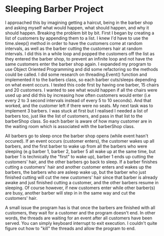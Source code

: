 # Sleeping Barber Project

I approached this by imagining getting a haircut, being in the barber shop and asking myself what would happen, what should happen, and why it should happen. Breaking the problem bit by bit.
First I began by creating a list of customers by appending them to a list. I knew I'd have to use the time.sleep() method in order to have the customers come at random intervals, as well as the barber cutting the customers hair at random intervals. I did this in a while loop and popped the customers off the list as they entered the barber shop, to prevent an infinite loop and not have the same customers enter the barber shop again. I expanded my program to use Object Oriented Programming and did some refactoring so the methods could be called.
I did some research on threading.Event() function and implemented it to the barbers class, so each barber cuts/sleeps depending on what event occurs. I tested this code first by having one barber, 15 chairs and 20 customers. I wanted to see what would happen if all the chairs were used up and did this by increasing how often customers would enter (i.e every 2 to 3 second intervals instead of every 5 to 10 seconds). And that worked, and the customer left if there were no seats.
My next task was to implement 3 barbers. I was stuck at first but I realised I needed a list of barbers too, just like the list of customers, and pass in that list to the barberShop class. So each barber is aware of how many customer are in the waiting room which is associated with the barberShop class.

All barbers go to sleep once the barber shop opens (while event hasn't occured). If an event occurs (customer enters), the customer wakes up all barbers, and the first barber to wake up from all the barbers who were sleeping (e.g barber 1, barber 2, barber 5 all wake up at the same time, but barber 1 is technically the "first" to wake up),  barber 1 ends up cutting the customers' hair, and the other barbers go back to sleep. If a barber finishes cutting a customers' hair and another customer enters and wakes up the barbers, the barbers who are asleep wake up, but the barber who just finished cutting will cut the new customers' hair since that barber is already awake and just finished cutting a customer, and the other barbers resume in sleeping. Of course however, if new customers enter while other barber(s) are busy, another barber will step in in the same way and cut the customers' hair.

A small issue the program has is that once the barbers are finished with all customers, they wait for a customer and the program doesn't end. In other words, the threads are waiting for an event after all customers have been served. You can simply keyboard interrupt to exit execution. I couldn't quite figure out how to "kill" the threads and allow the program to end.

